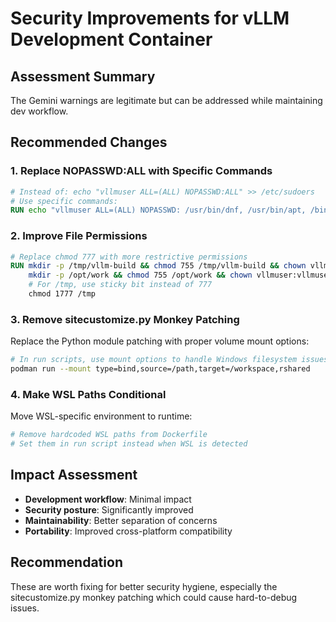 # Security Improvements for vLLM Development Container

## Assessment Summary
The Gemini warnings are legitimate but can be addressed while maintaining dev workflow.

## Recommended Changes

### 1. Replace NOPASSWD:ALL with Specific Commands
```dockerfile
# Instead of: echo "vllmuser ALL=(ALL) NOPASSWD:ALL" >> /etc/sudoers
# Use specific commands:
RUN echo "vllmuser ALL=(ALL) NOPASSWD: /usr/bin/dnf, /usr/bin/apt, /bin/chmod, /bin/chown, /usr/bin/systemctl" >> /etc/sudoers
```

### 2. Improve File Permissions
```dockerfile
# Replace chmod 777 with more restrictive permissions
RUN mkdir -p /tmp/vllm-build && chmod 755 /tmp/vllm-build && chown vllmuser:vllmuser /tmp/vllm-build && \
    mkdir -p /opt/work && chmod 755 /opt/work && chown vllmuser:vllmuser /opt/work && \
    # For /tmp, use sticky bit instead of 777
    chmod 1777 /tmp
```

### 3. Remove sitecustomize.py Monkey Patching
Replace the Python module patching with proper volume mount options:
```bash
# In run scripts, use mount options to handle Windows filesystem issues
podman run --mount type=bind,source=/path,target=/workspace,rshared
```

### 4. Make WSL Paths Conditional
Move WSL-specific environment to runtime:
```dockerfile
# Remove hardcoded WSL paths from Dockerfile
# Set them in run script instead when WSL is detected
```

## Impact Assessment
- **Development workflow**: Minimal impact
- **Security posture**: Significantly improved
- **Maintainability**: Better separation of concerns
- **Portability**: Improved cross-platform compatibility

## Recommendation
These are worth fixing for better security hygiene, especially the sitecustomize.py monkey patching which could cause hard-to-debug issues.